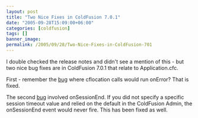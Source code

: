 ```yaml
---
layout: post
title: "Two Nice Fixes in ColdFusion 7.0.1"
date: "2005-09-28T15:09:00+06:00"
categories: [coldfusion]
tags: []
banner_image: 
permalink: /2005/09/28/Two-Nice-Fixes-in-ColdFusion-701
---
```


I double checked the release notes and didn't see a mention of this - but two nice bug fixes are in ColdFusion 7.0.1 that relate to Application.cfc. 

First - remember the <a href="http://ray.camdenfamily.com/index.cfm?mode=entry&entry=ED9D4058-E661-02E9-E70A41706CD89724">bug</a> where cflocation calls would run onError? That is fixed.

The second <a href="http://ray.camdenfamily.com/index.cfm?mode=entry&entry=8CD20E0E-0CAA-BA34-9709A45CE9C90886">bug</a> involved onSessionEnd. If you did not specify a specific session timeout value and relied on the default in the ColdFusion Admin, the onSessionEnd event would never fire. This has been fixed as well.